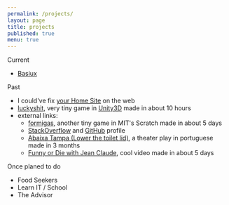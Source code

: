 ```yaml
---
permalink: /projects/
layout: page
title: projects
published: true
menu: true
---
```


Current

- [Basiux](http://basiux.org)

Past

- I could've fix [your Home Site](/your-home) on the web
- [luckyshit](/luckyshit), very tiny game in [Unity3D](http://answers.unity3d.com/users/822/cawas.html) made in about 10 hours
- external links:
  - [formigas](http://scratch.mit.edu/projects/17273607/#player), another tiny game in MIT's Scratch made in about 5 days
  - [StackOverflow](http://careers.stackoverflow.com/cauerego) and [GitHub](https://github.com/cauerego) profile
  - [Abaixa Tampa (Lower the toilet lid)](http://abaixatampa.wordpress.com/), a theater play in portuguese made in 3 months
  - [Funny or Die with Jean Claude](http://www.funnyordie.com/videos/f6f674e14c/just-a-regular-damme-day), cool video made in about 5 days

Once planed to do

- Food Seekers
- Learn IT / School
- The Advisor
